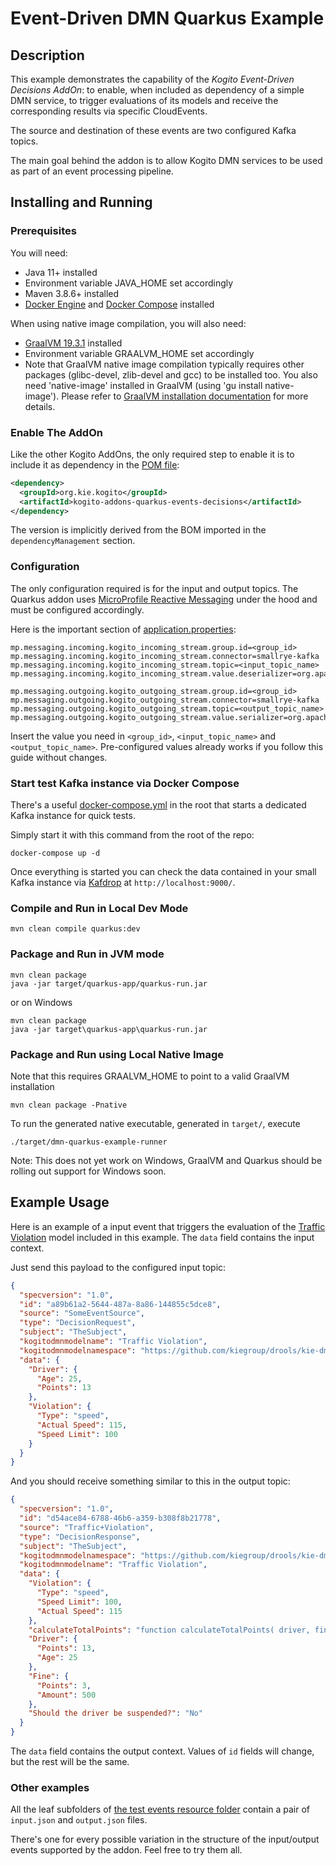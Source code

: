 # Event-Driven DMN Quarkus Example

## Description

This example demonstrates the capability of the _Kogito Event-Driven Decisions AddOn_: to enable, when included as dependency of a simple DMN service,
to trigger evaluations of its models and receive the corresponding results via specific CloudEvents.

The source and destination of these events are two configured Kafka topics.

The main goal behind the addon is to allow Kogito DMN services to be used as part of an event processing pipeline.

## Installing and Running

### Prerequisites

You will need:
  - Java 11+ installed
  - Environment variable JAVA_HOME set accordingly
  - Maven 3.8.6+ installed
  - [Docker Engine](https://docs.docker.com/engine/) and [Docker Compose](https://docs.docker.com/compose/) installed

When using native image compilation, you will also need:
  - [GraalVM 19.3.1](https://github.com/oracle/graal/releases/tag/vm-19.3.1) installed
  - Environment variable GRAALVM_HOME set accordingly
  - Note that GraalVM native image compilation typically requires other packages (glibc-devel, zlib-devel and gcc) to be installed too.  You also need 'native-image' installed in GraalVM (using 'gu install native-image'). Please refer to [GraalVM installation documentation](https://www.graalvm.org/docs/reference-manual/aot-compilation/#prerequisites) for more details.

### Enable The AddOn

Like the other Kogito AddOns, the only required step to enable it is to include it as dependency in the [POM file](pom.xml):

```xml
<dependency>
  <groupId>org.kie.kogito</groupId>
  <artifactId>kogito-addons-quarkus-events-decisions</artifactId>
</dependency>
```

The version is implicitly derived from the BOM imported in the `dependencyManagement` section.

### Configuration

The only configuration required is for the input and output topics. The Quarkus addon uses [MicroProfile Reactive Messaging](https://quarkus.io/guides/kafka)
under the hood and must be configured accordingly.

Here is the important section of [application.properties](src/main/resources/application.properties):

```properties
mp.messaging.incoming.kogito_incoming_stream.group.id=<group_id>
mp.messaging.incoming.kogito_incoming_stream.connector=smallrye-kafka
mp.messaging.incoming.kogito_incoming_stream.topic=<input_topic_name>
mp.messaging.incoming.kogito_incoming_stream.value.deserializer=org.apache.kafka.common.serialization.StringDeserializer

mp.messaging.outgoing.kogito_outgoing_stream.group.id=<group_id>
mp.messaging.outgoing.kogito_outgoing_stream.connector=smallrye-kafka
mp.messaging.outgoing.kogito_outgoing_stream.topic=<output_topic_name>
mp.messaging.outgoing.kogito_outgoing_stream.value.serializer=org.apache.kafka.common.serialization.StringSerializer
```

Insert the value you need in `<group_id>`, `<input_topic_name>` and `<output_topic_name>`. Pre-configured values already works if you follow this
guide without changes.

### Start test Kafka instance via Docker Compose

There's a useful [docker-compose.yml](docker-compose.yml) in the root that starts a dedicated Kafka instance for quick tests.

Simply start it with this command from the root of the repo:

```
docker-compose up -d
```

Once everything is started you can check the data contained in your small Kafka instance via [Kafdrop](https://github.com/obsidiandynamics/kafdrop) at `http://localhost:9000/`.

### Compile and Run in Local Dev Mode

```
mvn clean compile quarkus:dev
```

### Package and Run in JVM mode

```
mvn clean package
java -jar target/quarkus-app/quarkus-run.jar
```

or on Windows

```
mvn clean package
java -jar target\quarkus-app\quarkus-run.jar
```

### Package and Run using Local Native Image
Note that this requires GRAALVM_HOME to point to a valid GraalVM installation

```
mvn clean package -Pnative
```

To run the generated native executable, generated in `target/`, execute

```
./target/dmn-quarkus-example-runner
```

Note: This does not yet work on Windows, GraalVM and Quarkus should be rolling out support for Windows soon.

## Example Usage

Here is an example of a input event that triggers the evaluation of the [Traffic Violation](src/main/resources/Traffic%20Violation.dmn) model
included in this example. The `data` field contains the input context.

Just send this payload to the configured input topic:

```json
{
  "specversion": "1.0",
  "id": "a89b61a2-5644-487a-8a86-144855c5dce8",
  "source": "SomeEventSource",
  "type": "DecisionRequest",
  "subject": "TheSubject",
  "kogitodmnmodelname": "Traffic Violation",
  "kogitodmnmodelnamespace": "https://github.com/kiegroup/drools/kie-dmn/_A4BCA8B8-CF08-433F-93B2-A2598F19ECFF",
  "data": {
    "Driver": {
      "Age": 25,
      "Points": 13
    },
    "Violation": {
      "Type": "speed",
      "Actual Speed": 115,
      "Speed Limit": 100
    }
  }
}
```

And you should receive something similar to this in the output topic:

```json
{
  "specversion": "1.0",
  "id": "d54ace84-6788-46b6-a359-b308f8b21778",
  "source": "Traffic+Violation",
  "type": "DecisionResponse",
  "subject": "TheSubject",
  "kogitodmnmodelnamespace": "https://github.com/kiegroup/drools/kie-dmn/_A4BCA8B8-CF08-433F-93B2-A2598F19ECFF",
  "kogitodmnmodelname": "Traffic Violation",
  "data": {
    "Violation": {
      "Type": "speed",
      "Speed Limit": 100,
      "Actual Speed": 115
    },
    "calculateTotalPoints": "function calculateTotalPoints( driver, fine )",
    "Driver": {
      "Points": 13,
      "Age": 25
    },
    "Fine": {
      "Points": 3,
      "Amount": 500
    },
    "Should the driver be suspended?": "No"
  }
}
```

The `data` field contains the output context. Values of `id` fields will change, but the rest will be the same.

### Other examples

All the leaf subfolders of [the test events resource folder](src/test/resources/events) contain a pair of `input.json` and `output.json` files.

There's one for every possible variation in the structure of the input/output events supported by the addon. Feel free to try them all.

